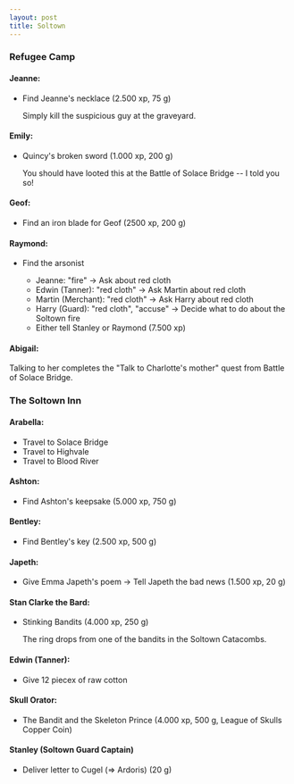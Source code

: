 ```yaml
---
layout: post
title: Soltown
---
```


### Refugee Camp

#### Jeanne:
* Find Jeanne's necklace (2.500 xp, 75 g)

    Simply kill the suspicious guy at the graveyard.

#### Emily:
* Quincy's broken sword (1.000 xp, 200 g)

    You should have looted this at the Battle of Solace Bridge -- I told you so!

#### Geof:
* Find an iron blade for Geof (2500 xp, 200 g)

#### Raymond:
* Find the arsonist

    * Jeanne: "fire" -> Ask about red cloth
    * Edwin (Tanner): "red cloth" -> Ask Martin about red cloth
    * Martin (Merchant): "red cloth" -> Ask Harry about red cloth
    * Harry (Guard): "red cloth", "accuse" -> Decide what to do about the Soltown fire
    * Either tell Stanley or Raymond (7.500 xp)

#### Abigail:

Talking to her completes the "Talk to Charlotte's mother" quest from Battle of Solace Bridge.

### The Soltown Inn

#### Arabella:

* Travel to Solace Bridge
* Travel to Highvale
* Travel to Blood River

#### Ashton:

* Find Ashton's keepsake (5.000 xp, 750 g)

#### Bentley:

* Find Bentley's key (2.500 xp, 500 g)

#### Japeth:

* Give Emma Japeth's poem -> Tell Japeth the bad news (1.500 xp, 20 g)

#### Stan Clarke the Bard:

* Stinking Bandits (4.000 xp, 250 g)

    The ring drops from one of the bandits in the Soltown Catacombs.
    
#### Edwin (Tanner):

* Give 12 piecex of raw cotton

#### Skull Orator:

* The Bandit and the Skeleton Prince (4.000 xp, 500 g, League of Skulls Copper Coin)

#### Stanley (Soltown Guard Captain)

* Deliver letter to Cugel (=> Ardoris) (20 g)
